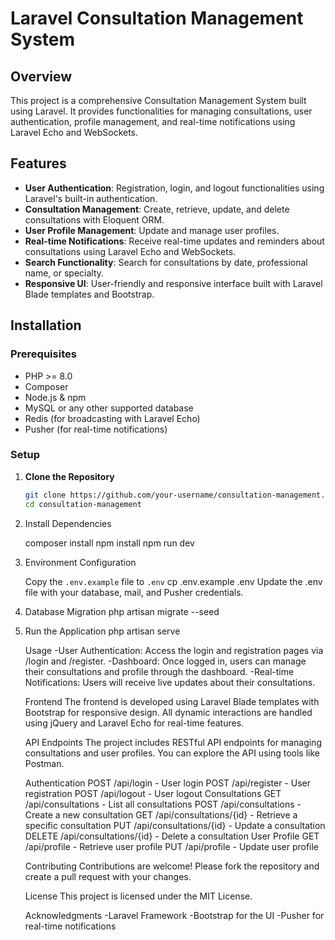 # Laravel Consultation Management System

## Overview

This project is a comprehensive Consultation Management System built using Laravel. It provides functionalities for managing consultations, user authentication, profile management, and real-time notifications using Laravel Echo and WebSockets.

## Features

- **User Authentication**: Registration, login, and logout functionalities using Laravel's built-in authentication.
- **Consultation Management**: Create, retrieve, update, and delete consultations with Eloquent ORM.
- **User Profile Management**: Update and manage user profiles.
- **Real-time Notifications**: Receive real-time updates and reminders about consultations using Laravel Echo and WebSockets.
- **Search Functionality**: Search for consultations by date, professional name, or specialty.
- **Responsive UI**: User-friendly and responsive interface built with Laravel Blade templates and Bootstrap.

## Installation

### Prerequisites

- PHP >= 8.0
- Composer
- Node.js & npm
- MySQL or any other supported database
- Redis (for broadcasting with Laravel Echo)
- Pusher (for real-time notifications)

### Setup

1. **Clone the Repository**
   ```bash
   git clone https://github.com/your-username/consultation-management.git
   cd consultation-management

2. Install Dependencies


   composer install
   npm install
   npm run dev

3. Environment Configuration

   Copy the `.env.example` file to `.env`
   cp .env.example .env
   Update the .env file with your database, mail, and Pusher credentials.

4. Database Migration
   php artisan migrate --seed

5. Run the Application
   php artisan serve



   Usage
   -User Authentication: Access the login and registration pages via /login and /register.
   -Dashboard: Once logged in, users can manage their consultations and profile through the dashboard.
   -Real-time Notifications: Users will receive live updates about their consultations.


   Frontend
   The frontend is developed using Laravel Blade templates with Bootstrap for responsive design. All dynamic interactions are handled using jQuery and Laravel Echo for real-time features.

   API Endpoints
   The project includes RESTful API endpoints for managing consultations and user profiles. You can explore the API using tools like Postman.

   Authentication
   POST /api/login - User login
   POST /api/register - User registration
   POST /api/logout - User logout
   Consultations
   GET /api/consultations - List all consultations
   POST /api/consultations - Create a new consultation
   GET /api/consultations/{id} - Retrieve a specific consultation
   PUT /api/consultations/{id} - Update a consultation
   DELETE /api/consultations/{id} - Delete a consultation
   User Profile
   GET /api/profile - Retrieve user profile
   PUT /api/profile - Update user profile


   Contributing
   Contributions are welcome! Please fork the repository and create a pull request with your changes.

   License
   This project is licensed under the MIT License.

   Acknowledgments
   -Laravel Framework
   -Bootstrap for the UI
   -Pusher for real-time notifications



  
